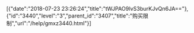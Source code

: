 [{"date":"2018-07-23 23:26:24","title":"tWJPAO9lvS3burKJvQn6JA=="},{"id":"3440","level":"3","parent_id":"3407","title":"购买限制","url":"/help/gmxz3440.html"}]